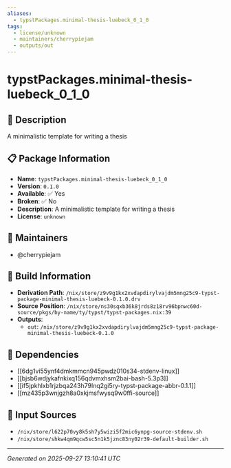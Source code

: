 ```yaml
---
aliases:
  - typstPackages.minimal-thesis-luebeck_0_1_0
tags:
  - license/unknown
  - maintainers/cherrypiejam
  - outputs/out
---
```


# typstPackages.minimal-thesis-luebeck_0_1_0

## 📝 Description

A minimalistic template for writing a thesis

## 📋 Package Information

- **Name**: `typstPackages.minimal-thesis-luebeck_0_1_0`
- **Version**: `0.1.0`
- **Available**: ✅ Yes
- **Broken**: ✅ No
- **Description**: A minimalistic template for writing a thesis
- **License**: `unknown`
## 👥 Maintainers

- @cherrypiejam


## 🔧 Build Information

- **Derivation Path**: `/nix/store/z9v9g1kx2xvdapdirylvajdm5mng25c9-typst-package-minimal-thesis-luebeck-0.1.0.drv`
- **Source Position**: `/nix/store/ns30sqxb36k8jrds8z18rv96bpnwc60d-source/pkgs/by-name/ty/typst/typst-packages.nix:39`
- **Outputs**:
  - `out`:  `/nix/store/z9v9g1kx2xvdapdirylvajdm5mng25c9-typst-package-minimal-thesis-luebeck-0.1.0`

## 🔗 Dependencies

- [[6dg1vi55ynf4dmkmmcn945pwdz010s34-stdenv-linux]]
- [[bjsb6wdjykafnkixq156qdvmxhsm2bai-bash-5.3p3]]
- [[if5jpkhlxb1rjzbqa243h79lnq2gi5ry-typst-package-abbr-0.1.1]]
- [[mz435p3wnjgzh8a0xkjmsfwysq9w0ffi-source]]

## 📁 Input Sources

- `/nix/store/l622p70vy8k5sh7y5wizi5f2mic6ynpg-source-stdenv.sh`
- `/nix/store/shkw4qm9qcw5sc5n1k5jznc83ny02r39-default-builder.sh`

---
*Generated on 2025-09-27 13:10:41 UTC*
